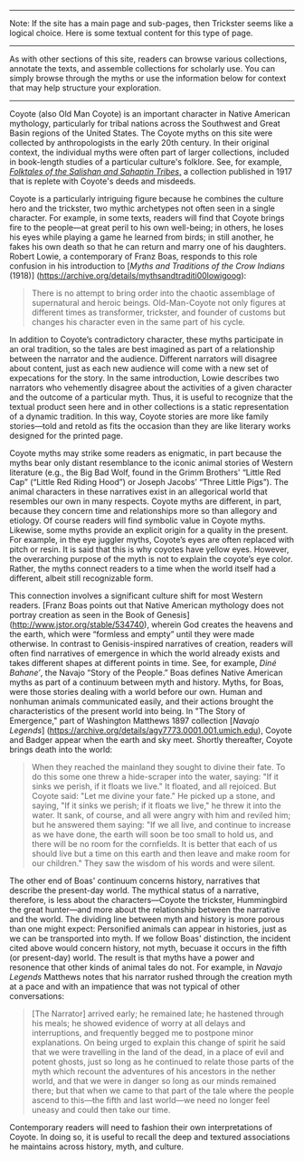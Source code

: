***
Note: If the site has a main page and sub-pages, then Trickster seems like a logical choice. Here is some textual content for this type of page.
***

As with other sections of this site, readers can browse various collections, annotate the texts, and assemble collections for scholarly use. You can simply browse through the myths or use the information below for context that may help structure your exploration. 
***

Coyote (also Old Man Coyote) is an important character in Native American mythology, particularly for tribal nations across the Southwest and Great Basin regions of the United States. The Coyote myths on this site were collected by anthropologists in the early 20th century. In their original context, the individual myths were often part of larger collections, included in book-length studies of a particular culture's folklore. See, for example, [*Folktales of the Salishan and Sahaptin Tribes*,](https://archive.org/stream/folktalesofsalis00boas#page/n7/mode/2up) a collection published in 1917 that is replete with Coyote's deeds and misdeeds. 

Coyote is a particularly intriguing figure because he combines the culture hero and the trickster, two mythic archetypes not often seen in a single character. For example, in some texts, readers will find that Coyote brings fire to the people—at great peril to his own well-being; in others, he loses his eyes while playing a game he learned from birds; in still another, he fakes his own death so that he can return and marry one of his daughters. Robert Lowie, a contemporary of Franz Boas, responds to this role confusion in his introduction to [*Myths and Traditions of the Crow Indians* (1918)] (https://archive.org/details/mythsandtraditi00lowigoog):  

>There is no attempt to bring order into the chaotic assemblage of supernatural and heroic beings. Old-Man-Coyote not only figures at different times as transformer, trickster, and founder of customs but changes his character even in the same part of his cycle.

In addition to Coyote’s contradictory character, these myths participate in an oral tradition, so the tales are best imagined as part of a relationship between the narrator and the audience. Different narrators will disagree about content, just as each new audience will come with a new set of expecations for the story. In the same introduction, Lowie describes two narrators who vehemently disagree about the activities of a given character and the outcome of a particular myth.  Thus, it is useful to recognize that the textual product seen here and in other collections is a static representation of a dynamic tradition. In this way, Coyote stories are more like family stories—told and retold as fits the occasion than they are like literary works designed for the printed page. 

Coyote myths may strike some readers as enigmatic, in part because the myths bear only distant resemblance to the iconic animal stories of Western literature (e.g., the Big Bad Wolf, found in the Grimm Brothers' “Little Red Cap” (“Little Red Riding Hood”) or Joseph Jacobs’ “Three Little Pigs”). The animal characters in these narratives exist in an allegorical world that resembles our own in many respects. Coyote myths are different, in part, because they concern time and relationships more so than allegory and etiology. Of course readers will find symbolic value in Coyote myths. Likewise, some myths provide an explicit origin for a quality in the present.  For example, in the eye juggler myths, Coyote’s eyes are often replaced with pitch or resin. It is said that this is why coyotes have yellow eyes. However, the overarching purpose of the myth is not to explain the coyote’s eye color. Rather, the myths connect readers to a time when the world itself had a different, albeit still recognizable form. 

This connection involves a significant culture shift for most Western readers. [Franz Boas points out that Native American mythology does not portray creation as seen in the Book of Genesis] (http://www.jstor.org/stable/534740), wherein God creates the heavens and the earth, which were “formless and empty” until they were made otherwise. In contrast to Genisis-inspired narratives of creation, readers will often find narratives of emergence in which the world already exists and takes different shapes at different points in time. See, for example, *Diné Bahaneʼ*, the Navajo “Story of the People.” Boas defines Native American myths as part of a continuum between myth and history. Myths, for Boas, were those stories dealing with a world before our own.  Human and nonhuman animals communicated easily, and their actions brought the characteristics of the present world into being. In "The Story of Emergence," part of Washington Matthews 1897 collection [*Navajo Legends*] (https://archive.org/details/agy7773.0001.001.umich.edu), Coyote and Badger appear when the earth and sky meet. Shortly thereafter, Coyote brings death into the world:

>When they reached the mainland they sought to divine their fate. To do this some one threw a hide-scraper into the water, saying: "If it sinks we perish, if it floats we live." It floated, and all rejoiced. But Coyote said: "Let me divine your fate." He picked up a stone, and saying, "If it sinks we perish; if it floats we live," he threw it into the water. It sank, of course, and all were angry with him and reviled him; but he answered them saying: "If we all live, and continue to increase as we have done, the earth will soon be too small to hold us, and there will be no room for the cornfields. It is better that each of us should live but a time on this earth and then leave and make room for our children." They saw the wisdom of his words and were silent. 

The other end of Boas' continuum concerns history, narratives that describe the present-day world. The mythical status of a narrative, therefore, is less about the characters—Coyote the trickster, Hummingbird the great hunter—and more about the relationship between the narrative and the world. The dividing line between myth and history is more porous than one might expect: Personified animals can appear in histories, just as we can be transported into myth. If we follow Boas' distinction, the incident cited above would concern history, not myth, becuase it occurs in the fifth (or present-day) world. The result is that myths have a power and resonence that other kinds of animal tales do not. For example, in *Navajo Legends* Matthews notes that his narrator rushed through the creation myth at a pace and with an impatience that was not typical of other conversations: 
>[The Narrator] arrived early; he remained late; he hastened through his meals; he showed evidence of worry at all delays and interruptions, and frequently begged me to postpone minor explanations. On being urged to explain this change of spirit he said that we were travelling in the land of the dead, in a place of evil and potent ghosts, just so long as he continued to relate those parts of the myth which recount the adventures of his ancestors in the nether world, and that we were in danger so long as our minds remained there; but that when we came to that part of the tale where the people ascend to this—the fifth and last world—we need no longer feel uneasy and could then take our time.

Contemporary readers will need to fashion their own interpretations of Coyote. In doing so, it is useful to recall the deep and textured associations he maintains across history, myth, and culture. 
